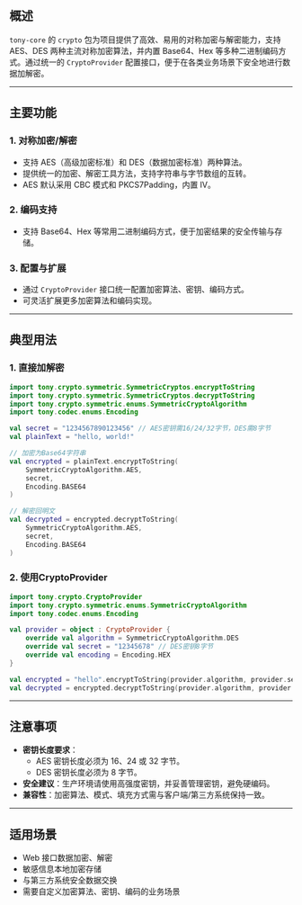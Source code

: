 ## 概述

`tony-core` 的 `crypto` 包为项目提供了高效、易用的对称加密与解密能力，支持 AES、DES 两种主流对称加密算法，并内置 Base64、Hex 等多种二进制编码方式。通过统一的 `CryptoProvider` 配置接口，便于在各类业务场景下安全地进行数据加解密。

---

## 主要功能

### 1. 对称加密/解密
- 支持 AES（高级加密标准）和 DES（数据加密标准）两种算法。
- 提供统一的加密、解密工具方法，支持字符串与字节数组的互转。
- AES 默认采用 CBC 模式和 PKCS7Padding，内置 IV。

### 2. 编码支持
- 支持 Base64、Hex 等常用二进制编码方式，便于加密结果的安全传输与存储。

### 3. 配置与扩展
- 通过 `CryptoProvider` 接口统一配置加密算法、密钥、编码方式。
- 可灵活扩展更多加密算法和编码实现。

---

## 典型用法

### 1. 直接加解密

```kotlin
import tony.crypto.symmetric.SymmetricCryptos.encryptToString
import tony.crypto.symmetric.SymmetricCryptos.decryptToString
import tony.crypto.symmetric.enums.SymmetricCryptoAlgorithm
import tony.codec.enums.Encoding

val secret = "1234567890123456" // AES密钥需16/24/32字节，DES需8字节
val plainText = "hello, world!"

// 加密为Base64字符串
val encrypted = plainText.encryptToString(
    SymmetricCryptoAlgorithm.AES,
    secret,
    Encoding.BASE64
)

// 解密回明文
val decrypted = encrypted.decryptToString(
    SymmetricCryptoAlgorithm.AES,
    secret,
    Encoding.BASE64
)
```

### 2. 使用CryptoProvider

```kotlin
import tony.crypto.CryptoProvider
import tony.crypto.symmetric.enums.SymmetricCryptoAlgorithm
import tony.codec.enums.Encoding

val provider = object : CryptoProvider {
    override val algorithm = SymmetricCryptoAlgorithm.DES
    override val secret = "12345678" // DES密钥8字节
    override val encoding = Encoding.HEX
}

val encrypted = "hello".encryptToString(provider.algorithm, provider.secret, provider.encoding)
val decrypted = encrypted.decryptToString(provider.algorithm, provider.secret, provider.encoding)
```

---

## 注意事项

- **密钥长度要求**：
  - AES 密钥长度必须为 16、24 或 32 字节。
  - DES 密钥长度必须为 8 字节。
- **安全建议**：生产环境请使用高强度密钥，并妥善管理密钥，避免硬编码。
- **兼容性**：加密算法、模式、填充方式需与客户端/第三方系统保持一致。

---

## 适用场景

- Web 接口数据加密、解密
- 敏感信息本地加密存储
- 与第三方系统安全数据交换
- 需要自定义加密算法、密钥、编码的业务场景
